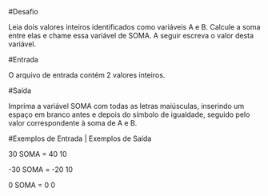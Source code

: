 #Desafio

Leia dois valores inteiros identificados como variáveis A e B. Calcule a soma entre elas e chame essa variável de SOMA.
A seguir escreva o valor desta variável.

#Entrada

O arquivo de entrada contém 2 valores inteiros.

#Saída

Imprima a variável SOMA com todas as letras maiúsculas, inserindo um espaço em branco antes e depois do símbolo de igualdade, seguido pelo valor correspondente à soma de A e B.


#Exemplos de Entrada | Exemplos de Saída

30                         SOMA = 40
10


-30                        SOMA = -20
10


0                          SOMA = 0
0
